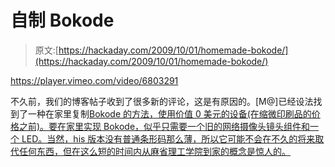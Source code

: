 # 自制 Bokode

> 原文:[https://hackaday.com/2009/10/01/homemade-bokode/](https://hackaday.com/2009/10/01/homemade-bokode/)

<https://player.vimeo.com/video/6803291>

</div> <p>不久前，我们的博客帖子收到了很多新的评论，这是有原因的。[M@]已经设法找到了一种在家里复制<a href="http://sinbox.org/bokode/" target="_blank">Bokode 的方法，使用价值 0 美元的设备(在缩微印刷品的价格之前)。要在家里实现 Bokode，似乎只需要一个旧的网络摄像头镜头组件和一个 LED。当然，his 版本没有普通条形码那么薄，所以它可能不会在不久的将来取代任何东西，但在这么短的时间内从麻省理工学院到家的概念是惊人的。</a></p> </body> </html>